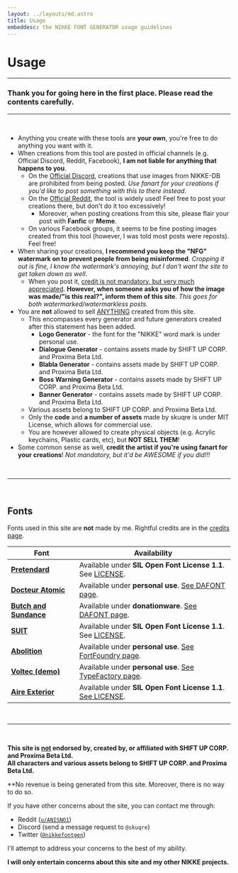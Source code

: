 ```yaml
---
layout: ../layouts/md.astro
title: Usage
embeddesc: the NIKKE FONT GENERATOR usage guidelines
---
```


# Usage

---

### Thank you for going here in the first place. Please read the contents carefully.

---
<br>

- Anything you create with these tools are **your own**, you're free to do anything you want with it.
- When creations from this tool are posted in official channels (e.g. Official Discord, Reddit, Facebook), **I am not liable for anything that happens to you**.
    - On the [Official Discord](https://discord.gg/nikke-en), creations that use images from NIKKE-DB are prohibited from being posted. *Use fanart for your creations if you'd like to post something with this to there instead*.
    - On the [Official Reddit](https://reddit.com/r/NikkeMobile), the tool is widely used! Feel free to post your creations there, but don't do it too excessively!
        - Moreover, when posting creations from this site, please flair your post with **Fanfic** or **Meme**.
    - On various Facebook groups, it seems to be fine posting images created from this tool (however, I was told most posts were reposts). Feel free!
- When sharing your creations, **I recommend you keep the "NFG" watermark on to prevent people from being misinformed**. *Cropping it out is fine, I know the watermark's annoying, but I don't want the site to get taken down as well*.
    - When you post it, <u>credit is not mandatory, but very much appreciated</u>. **However, when someone asks you of how the image was made/"is this real?", inform them of this site**. *This goes for both watermarked/watermarkless posts.*
- You are **not** allowed to sell <u>ANYTHING</u> created from this site.
    - This encompasses every generator and future generators created after this statement has been added.
        - **Logo Generator** - the font for the "NIKKE" word mark is under personal use.
        - **Dialogue Generator** - contains assets made by SHIFT UP CORP. and Proxima Beta Ltd.
        - **Blabla Generator** - contains assets made by SHIFT UP CORP. and Proxima Beta Ltd.
        - **Boss Warning Generator** - contains assets made by SHIFT UP CORP. and Proxima Beta Ltd.
        - **Banner Generator** - contains assets made by SHIFT UP CORP. and Proxima Beta Ltd.
    - Various assets belong to SHIFT UP CORP. and Proxima Beta Ltd.
    - Only the **code** and **a number of assets** made by skuqre is under MIT License, which allows for commercial use.
    - You are however allowed to create physical objects (e.g. Acrylic keychains, Plastic cards, etc), but **NOT SELL THEM**!
- Some common sense as well, **credit the artist if you're using fanart for your creations**! *Not mandatory, but it'd be AWESOME if you did!!!*

<br>

---
<br>

## Fonts

Fonts used in this site are **not** made by me. Rightful credits are in the [credits page](/nikke-font-generator/credits).

| Font | Availability |
| --- | --- |
| [**Pretendard**](https://cactus.tistory.com/306) | Available under **SIL Open Font License 1.1**. See [LICENSE](https://github.com/orioncactus/pretendard/blob/main/LICENSE). |
| [**Docteur Atomic**](https://www.dafont.com/docteur-atomic.font) | Available under **personal use**. [See DAFONT page](https://www.dafont.com/docteur-atomic.font). |
| [**Butch and Sundance**](https://www.dafont.com/butch-sundance.font) | Available under **donationware**. [See DAFONT page](https://www.dafont.com/butch-sundance.font).  |
| [**SUIT**](https://sun.fo/suit/) | Available under **SIL Open Font License 1.1**. See [LICENSE](https://scripts.sil.org/OFL).  |
| [**Abolition**](https://fortfoundry.com/fonts/abolition) | Available under **personal use**. [See FortFoundry page](https://fortfoundry.com/fonts/abolition). |
| [**Voltec (demo)**](https://typefactory.co/product/voltec-futuristic-typeface/) | Available under **personal use**. [See TypeFactory page](https://typefactory.co/product/voltec-futuristic-typeface/). |
| [**Aire Exterior**](https://www.dafont.com/aire-exterior.font) | Available under **SIL Open Font License 1.1**. [See LICENSE](https://notabug.org/HarvettFox96/ttf-aireexterior/src/master/LICENSE). |

<br>

---
<br>

**This site is <u>not</u> endorsed by, created by, or affiliated with SHIFT UP CORP. and Proxima Beta Ltd.**<br>
**All characters and various assets belong to SHIFT UP CORP. and Proxima Beta Ltd.**

**No revenue is being generated from this site. Moreover, there is no way to do so.

If you have other concerns about the site, you can contact me through:
- Reddit ([`u/ANISNO1`](https://reddit.com/u/ANISNO1))
- Discord (send a message request to `@skuqre`)
- Twitter ([`@nikkefontgen`](https://x.com/nikkefontgen))

I'll attempt to address your concerns to the best of my ability.

**I will only entertain concerns about this site and my other NIKKE projects.**

<br>